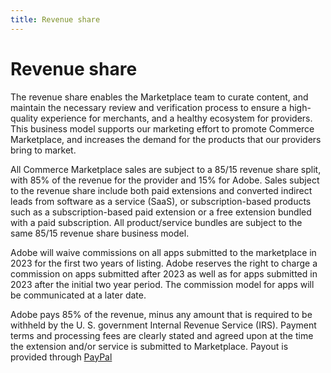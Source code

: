 ```yaml
---
title: Revenue share
---
```


# Revenue share

The revenue share enables the Marketplace team to curate content, and maintain the necessary review and verification process to ensure a high-quality experience for merchants, and a healthy ecosystem for providers. This business model supports our marketing effort to promote Commerce Marketplace, and increases the demand for the products that our providers bring to market.

All Commerce Marketplace sales are subject to a 85/15 revenue share split, with 85% of the revenue for the provider and 15% for Adobe. Sales subject to the revenue share include both paid extensions and converted indirect leads from software as a service (SaaS), or subscription-based products such as a subscription-based paid extension or a free extension bundled with a paid subscription. All product/service bundles are subject to the same 85/15 revenue share business model.

<InlineAlert variant="info" slots="text"/>

Adobe will waive commissions on all apps submitted to the marketplace in 2023 for the first two years of listing. Adobe reserves the right to charge a commission on apps submitted after 2023 as well as for apps submitted in 2023 after the initial two year period. The commission model for apps will be communicated at a later date.

Adobe pays 85% of the revenue, minus any amount that is required to be withheld by the U. S. government Internal Revenue Service (IRS). Payment terms and processing fees are clearly stated and agreed upon at the time the extension and/or service is submitted to Marketplace. Payout is provided through [PayPal](https://www.paypal.com/us/home)
